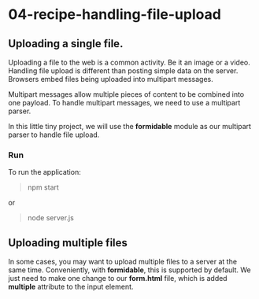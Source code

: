 # 04-recipe-handling-file-upload

## Uploading a single file.

Uploading a file to the web is a common activity. Be it an image or a video. Handling file upload is different than posting simple data on the server. Browsers embed files being uploaded into multipart messages.

Multipart messages allow multiple pieces of content to be combined into one payload.
To handle multipart messages, we need to use a multipart parser.

In this little tiny project, we will use the **formidable** module as our multipart parser to handle file upload.

### Run

To run the application:

> npm start 

or

> node server.js

## Uploading multiple files

In some cases, you may want to upload multiple files to a server at the same time.
Conveniently, with **formidable**, this is supported by default.
We just need to make one change to our **form.html** file, which is added __multiple__ attribute to the input element.

